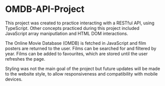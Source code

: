 # OMDB-API-Project

This project was created to practice interacting with a RESTful API, using TypeScript. Other concepts practiced during this project included JavaScript array maniputlation and HTML DOM interactions.

The Online Movie Database (OMDB) is fetched in JavaScript and film posters are returned to the user. Films can be searched for and filtered by year. Films can be added to favourites, which are stored until the user refreshes the page. 

Styling was not the main goal of the project but future updates will be made to the website style, to allow responsiveness and compatibility with mobile devices.
